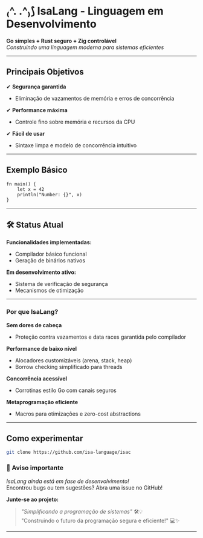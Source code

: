 # ₍^. .^₎⟆ IsaLang - Linguagem em Desenvolvimento

**Go simples + Rust seguro + Zig controlável**  
*Construindo uma linguagem moderna para sistemas eficientes*

---

## Principais Objetivos

✔ **Segurança garantida**  
- Eliminação de vazamentos de memória e erros de concorrência  

✔ **Performance máxima**  
- Controle fino sobre memória e recursos da CPU  

✔ **Fácil de usar**  
- Sintaxe limpa e modelo de concorrência intuitivo  

---

## Exemplo Básico

```isa
fn main() {
    let x = 42
    println("Number: {}", x)
}
```

---

## 🛠 Status Atual

**Funcionalidades implementadas:**  
- Compilador básico funcional  
- Geração de binários nativos  

**Em desenvolvimento ativo:**  
- Sistema de verificação de segurança  
- Mecanismos de otimização  

---  

### Por que IsaLang?  

**Sem dores de cabeça**  
- Proteção contra vazamentos e data races garantida pelo compilador  

**Performance de baixo nível**  
- Alocadores customizáveis (arena, stack, heap)  
- Borrow checking simplificado para threads  

**Concorrência acessível**  
- Corrotinas estilo Go com canais seguros  

**Metaprogramação eficiente**  
- Macros para otimizações e zero-cost abstractions  

---

## Como experimentar

```bash
git clone https://github.com/isa-language/isac
```

### 📌 Aviso importante  
*IsaLang ainda está em fase de desenvolvimento!*  
Encontrou bugs ou tem sugestões? Abra uma issue no GitHub!  

**Junte-se ao projeto:**  

> *"Simplificando a programação de sistemas"* 🛠️💡  
> "Construindo o futuro da programação segura e eficiente!" 💻✨

---